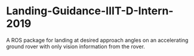# Landing-Guidance-IIIT-D-Intern-2019

A ROS package for landing at desired approach angles on an accelerating ground rover with only vision information from the rover.
